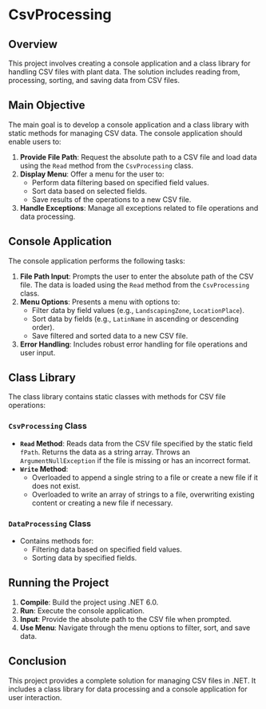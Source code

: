 # CsvProcessing

## Overview

This project involves creating a console application and a class library for handling CSV files with plant data. The solution includes reading from, processing, sorting, and saving data from CSV files.

## Main Objective

The main goal is to develop a console application and a class library with static methods for managing CSV data. The console application should enable users to:

1. **Provide File Path**: Request the absolute path to a CSV file and load data using the `Read` method from the `CsvProcessing` class.
2. **Display Menu**: Offer a menu for the user to:
   - Perform data filtering based on specified field values.
   - Sort data based on selected fields.
   - Save results of the operations to a new CSV file.
3. **Handle Exceptions**: Manage all exceptions related to file operations and data processing.

## Console Application

The console application performs the following tasks:

1. **File Path Input**: Prompts the user to enter the absolute path of the CSV file. The data is loaded using the `Read` method from the `CsvProcessing` class.
2. **Menu Options**: Presents a menu with options to:
   - Filter data by field values (e.g., `LandscapingZone`, `LocationPlace`).
   - Sort data by fields (e.g., `LatinName` in ascending or descending order).
   - Save filtered and sorted data to a new CSV file.
3. **Error Handling**: Includes robust error handling for file operations and user input.

## Class Library

The class library contains static classes with methods for CSV file operations:

### `CsvProcessing` Class

- **`Read` Method**: Reads data from the CSV file specified by the static field `fPath`. Returns the data as a string array. Throws an `ArgumentNullException` if the file is missing or has an incorrect format.
- **`Write` Method**:
  - Overloaded to append a single string to a file or create a new file if it does not exist.
  - Overloaded to write an array of strings to a file, overwriting existing content or creating a new file if necessary.

### `DataProcessing` Class

- Contains methods for:
  - Filtering data based on specified field values.
  - Sorting data by specified fields.
  
## Running the Project

1. **Compile**: Build the project using .NET 6.0.
2. **Run**: Execute the console application.
3. **Input**: Provide the absolute path to the CSV file when prompted.
4. **Use Menu**: Navigate through the menu options to filter, sort, and save data.

## Conclusion

This project provides a complete solution for managing CSV files in .NET. It includes a class library for data processing and a console application for user interaction.
